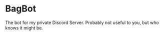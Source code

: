 # BagBot
The bot for my private Discord Server. Probably not useful to you, but who knows it might be.
